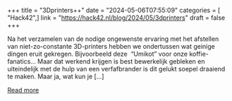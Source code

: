 +++
title = "3Dprinters++"
date = "2024-05-06T07:55:09"
categories = [ "Hack42",]
link = "https://hack42.nl/blog/2024/05/3dprinters"
draft = false
+++

Na het verzamelen van de nodige ongewenste ervaring met het afstellen van niet-zo-constante 3D-printers hebben we ondertussen wat geinige dingen eruit gekregen. Bijvoorbeeld deze&#160;&#160;“Umikot” voor onze koffie-fanatics&#8230; Maar dat werkend krijgen is best bewerkelijk gebleken en uiteindelijk met de hulp van een verfafbrander is dit gelukt soepel draaiend te maken. Maar ja, wat kun je [&#8230;]

[Read more](https://hack42.nl/blog/2024/05/3dprinters)